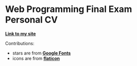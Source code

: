 # Web Programming Final Exam Personal CV

__[Link to my site](https://boshwang3699.github.io/wp-final/)__

Contributions:
- stars are from __[Google Fonts](https://fonts.googleapis.com/css2?family=Material+Symbols+Outlined:opsz,wght,FILL,GRAD@20..48,100..700,0..1,-50..200")__
- icons are from __[flaticon](https://www.flaticon.com/)__

